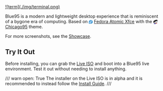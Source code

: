 <a href="../img/terminal.png">
![term](./img/terminal.png)
</a>

Blue95 is a modern and lightweight desktop experience that is reminiscent of a bygone era of computing.
Based on <img src="img/emblems/fedora.png" style="height: 0.9em; vertical-align: middle;"> [Fedora Atomic Xfce](https://fedoraproject.org/spins/xfce) with the <img src="img/emblems/chicago95.png" style="height: 1em; vertical-align: middle;"> [Chicago95](https://github.com/grassmunk/Chicago95) theme.

For more screenshots, see the [Showcase](screenshots.md).
## Try It Out


Before installing, you can grab the [Live ISO](https://pub-969fbc86b5f24e4d81c6d022e8fd8dde.r2.dev/blue95-live-latest.iso) and boot into a Blue95 live environment. Test it out without needing to install anything.

/// warn
    open: True
The installer on the Live ISO is in alpha and it is recommended to instead follow the [Install Guide](install.md).
///

